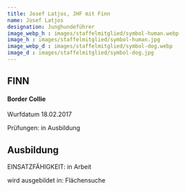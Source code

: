 ```yaml
---
title: Josef Latjos, JHF mit Finn
name: Josef Latjos
designation: Junghundeführer
image_webp_h : images/staffelmitglied/symbol-human.webp
image_h : images/staffelmitglied/symbol-human.jpg
image_webp_d : images/staffelmitglied/symbol-dog.webp
image_d : images/staffelmitglied/symbol-dog.jpg
---
```

## FINN
#### Border Collie
Wurfdatum 18.02.2017

Prüfungen: in Ausbildung

## Ausbildung
 EINSATZFÄHIGKEIT:  in Arbeit

 wird ausgebildet in: Flächensuche